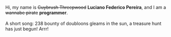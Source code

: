 Hi, my name is ~~Guybrush Threepwood~~ **Luciano Federico Pereira**, and I am a ~~wannabe pirate~~ **programmer**.<br><br>A short song: 238 bounty of doubloons gleams in the sun, a treasure hunt has just begun! Arrr!
